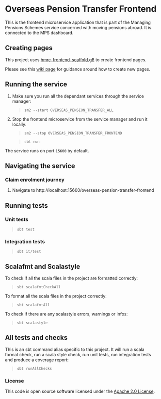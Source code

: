 
# Overseas Pension Transfer Frontend

This is the frontend microservice application that is part of the Managing Pensions Schemes service concerned with moving pensions abroad. It is connected to the MPS dashboard.

## Creating pages
This project uses [hmrc-frontend-scaffold.g8](https://github.com/hmrc/hmrc-frontend-scaffold.g8) to create frontend pages.

Please see this [wiki page](https://github.com/hmrc/hmrc-frontend-scaffold.g8/wiki/Usage) for guidance around how to create new pages.

## Running the service

1. Make sure you run all the dependant services through the service manager:

   > `sm2 --start OVERSEAS_PENSION_TRANSFER_ALL`

2. Stop the frontend microservice from the service manager and run it locally:

   > `sm2 --stop OVERSEAS_PENSION_TRANSFER_FRONTEND`

   > `sbt run`

The service runs on port `15600` by default.

## Navigating the service

### Claim enrolment journey

1. Navigate to http://localhost:15600/overseas-pension-transfer-frontend

## Running tests

### Unit tests

> `sbt test`

### Integration tests

> `sbt it/test`

## Scalafmt and Scalastyle

To check if all the scala files in the project are formatted correctly:
> `sbt scalafmtCheckAll`

To format all the scala files in the project correctly:
> `sbt scalafmtAll`

To check if there are any scalastyle errors, warnings or infos:
> `sbt scalastyle`
>

## All tests and checks

This is an sbt command alias specific to this project. It will run a scala format
check, run a scala style check, run unit tests, run integration tests and produce a coverage report:
> `sbt runAllChecks`


### License

This code is open source software licensed under the [Apache 2.0 License]("http://www.apache.org/licenses/LICENSE-2.0.html").
